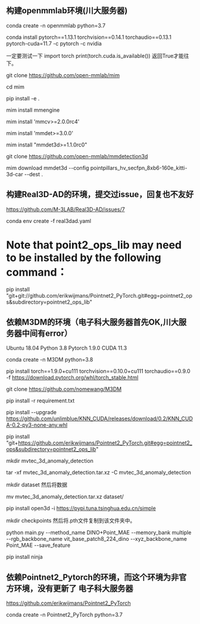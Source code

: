 
## 构建openmmlab环境(川大服务器)

conda create -n openmmlab python=3.7

conda install pytorch==1.13.1 torchvision==0.14.1 torchaudio==0.13.1 pytorch-cuda=11.7 -c pytorch -c nvidia

一定要测试一下
import torch
print(torch.cuda.is_available())
返回True才能往下。

git clone https://github.com/open-mmlab/mim

cd mim

pip install -e .

mim install mmengine

mim install 'mmcv>=2.0.0rc4'

mim install 'mmdet>=3.0.0'

mim install "mmdet3d>=1.1.0rc0"

git clone https://github.com/open-mmlab/mmdetection3d

mim download mmdet3d --config pointpillars_hv_secfpn_8xb6-160e_kitti-3d-car --dest .

## 构建Real3D-AD的环境，提交过issue，回复也不友好
https://github.com/M-3LAB/Real3D-AD/issues/7

conda env create -f real3dad.yaml
# Note that point2_ops_lib may need to be installed by the following command：
pip install "git+git://github.com/erikwijmans/Pointnet2_PyTorch.git#egg=pointnet2_ops&subdirectory=pointnet2_ops_lib"

## 依赖M3DM的环境（电子科大服务器首先OK,川大服务器中间有error）
Ubuntu 18.04
Python 3.8
Pytorch 1.9.0
CUDA 11.3

conda create -n M3DM python=3.8

pip install torch==1.9.0+cu111 torchvision==0.10.0+cu111 torchaudio==0.9.0 -f https://download.pytorch.org/whl/torch_stable.html

git clone https://github.com/nomewang/M3DM

pip install -r requirement.txt

pip install --upgrade https://github.com/unlimblue/KNN_CUDA/releases/download/0.2/KNN_CUDA-0.2-py3-none-any.whl

pip install "git+https://github.com/erikwijmans/Pointnet2_PyTorch.git#egg=pointnet2_ops&subdirectory=pointnet2_ops_lib"

mkdir mvtec_3d_anomaly_detection

tar -xf mvtec_3d_anomaly_detection.tar.xz -C mvtec_3d_anomaly_detection

mkdir dataset
然后将数据

mv mvtec_3d_anomaly_detection.tar.xz dataset/

pip install open3d -i https://pypi.tuna.tsinghua.edu.cn/simple

mkdir checkpoints
然后将.pth文件复制到该文件夹中。

python main.py --method_name DINO+Point_MAE --memory_bank multiple --rgb_backbone_name vit_base_patch8_224_dino --xyz_backbone_name Point_MAE --save_feature 

pip install ninja

## 依赖Pointnet2_Pytorch的环境，而这个环境为非官方环境，没有更新了 电子科大服务器
https://github.com/erikwijmans/Pointnet2_PyTorch

conda create -n Pointnet2_PyTorch python=3.7

